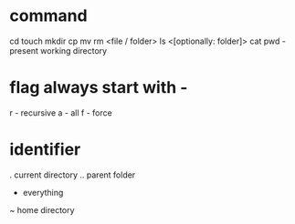 # command
cd <foldername>
touch <filename>
mkdir <folder>
cp <path1> <path2>
mv <path1> <path2>
rm <file / folder>
ls <[optionally: folder]>
cat <filname>
pwd - present working directory

# flag always start with -
r - recursive
a - all
f - force
# identifier
. current directory
.. parent folder
* everything

~ home directory

